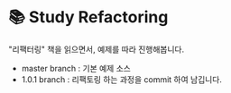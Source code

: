 # 📚 Study Refactoring

"리팩터링" 책을 읽으면서, 예제를 따라 진행해봅니다.

- master branch : 기본 예제 소스
- 1.0.1 branch : 리팩토링 하는 과정을 commit 하여 남깁니다.
